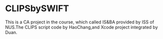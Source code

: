 # CLIPSbySWIFT
This is a CA project in the course, which called IS&BA provided by ISS of NUS.The CLIPS script code by HaoChang,and Xcode project integrated by Duan.  

